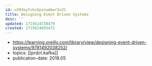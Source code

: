 ```yaml
---
id: u393eyfvkx5pznumbwr5n2l
title: Designing Event Driven Systems
desc: ''
updated: 1715624738479
created: 1715624693472
---
```


- https://learning.oreilly.com/library/view/designing-event-driven-systems/9781492038252/
- topics: [[prdct.kafka]]
- publication-date: 2018.05
